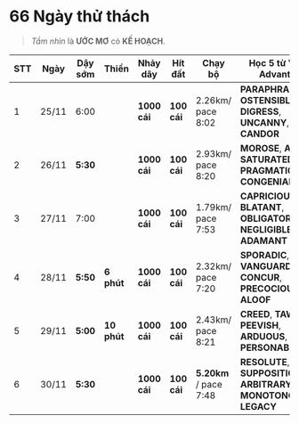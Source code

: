 # 66 Ngày thử thách

> _Tầm nhìn_ là **ƯỚC MƠ** có **KẾ HOẠCH**.

STT | Ngày | Dậy sớm | Thiền | Nhảy dây | Hít đất | Chạy bộ | Học 5 từ Verbal Advantage |
|---|-------|----------|--------------|--------------|---|---|---|
1   | 25/11 | 6:00     |              | **1000 cái** | **100 cái** | 2.26km/ pace 8:02 | **PARAPHRASE**, **OSTENSIBLE**, **DIGRESS**, **UNCANNY**, **CANDOR**
2   | 26/11 | **5:30** |              | **1000 cái** | **100 cái** | 2.93km/ pace 8:20 | **MOROSE**, **ADEPT**, **SATURATED**, **PRAGMATIC**, **CONGENIAL**
3   | 27/11 | 7:00     |              | **1000 cái** | **100 cái** | 1.79km/ pace 7:53 | **CAPRICIOUS**, **BLATANT**, **OBLIGATORY**, **NEGLIGIBLE**, **ADAMANT**
4   | 28/11 | **5:50** | **6 phút**   | **1000 cái** | **100 cái** | 2.32km/ pace 7:20 | **SPORADIC**, **VANGUARD**, **CONCUR**, **PRECOCIOUSNESS**, **ALOOF**
5   | 29/11 | **5:00** | **10 phút**  | **1000 cái** | **100 cái** | 2.43km/ pace 8:21 | **CREED**, **TAWDRY**, **PEEVISH**, **ARDUOUS**, **PERSONABLE**
6   | 30/11 | **5:30** |              | **1000 cái** | **100 cái** | **5.20km** / pace 7:48                                  | **RESOLUTE**, **SUPPOSITION**, **ARBITRARY**, **MONOTONOUS**, **LEGACY**